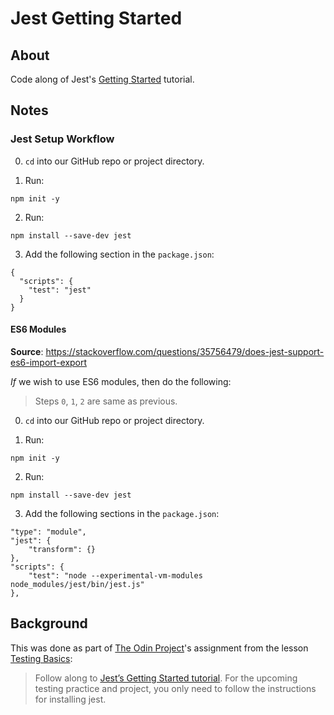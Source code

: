 # Jest Getting Started

## About

Code along of Jest's [Getting Started](https://jestjs.io/docs/getting-started) tutorial.

## Notes

### Jest Setup Workflow

0. `cd` into our GitHub repo or project directory.

1. Run:

```
npm init -y
```

2. Run:

```
npm install --save-dev jest
```

3. Add the following section in the `package.json`:

```
{
  "scripts": {
    "test": "jest"
  }
}
```

#### ES6 Modules

**Source**: <https://stackoverflow.com/questions/35756479/does-jest-support-es6-import-export>

*If* we wish to use ES6 modules, then do the following:

> Steps `0`, `1`, `2` are same as previous.

0. `cd` into our GitHub repo or project directory.

1. Run:

```
npm init -y
```

2. Run:

```
npm install --save-dev jest
```

3. Add the following sections in the `package.json`:

```
"type": "module",
"jest": {
    "transform": {}
},
"scripts": {
    "test": "node --experimental-vm-modules node_modules/jest/bin/jest.js"
},
```

## Background

This was done as part of [The Odin Project](https://www.theodinproject.com/)'s assignment from the lesson [Testing Basics](https://www.theodinproject.com/lessons/node-path-javascript-testing-basics):

> Follow along to [Jest’s Getting Started tutorial](https://jestjs.io/docs/getting-started). For the upcoming testing practice and project, you only need to follow the instructions for installing jest.